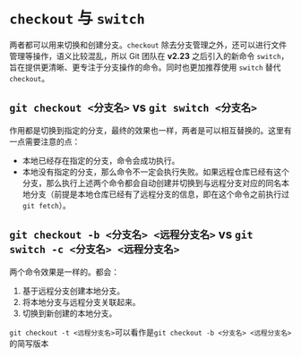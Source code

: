 # `checkout` 与 `switch`

两者都可以用来切换和创建分支。`checkout` 除去分支管理之外，还可以进行文件管理等操作，语义比较混乱，所以 Git 团队在 **v2.23** 之后引入的新命令 `switch`，旨在提供更清晰、更专注于分支操作的命令。同时也更加推荐使用 `switch` 替代 `checkout`。

## `git checkout <分支名>` vs `git switch <分支名>`

作用都是切换到指定的分支，最终的效果也一样，两者是可以相互替换的。这里有一点需要注意的点：

- 本地已经存在指定的分支，命令会成功执行。
- 本地没有指定的分支，那么命令不一定会执行失败。如果远程仓库已经有这个分支，那么执行上述两个命令都会自动创建并切换到与远程分支对应的同名本地分支（前提是本地仓库已经有了远程分支的信息，即在这个命令之前执行过 `git fetch`）。

## `git checkout -b <分支名> <远程分支名>` vs `git switch -c <分支名> <远程分支名>`

两个命令效果是一样的。都会：

1. 基于远程分支创建本地分支。
2. 将本地分支与远程分支关联起来。
3. 切换到新创建的本地分支。

`git checkout -t <远程分支名>`可以看作是`git checkout -b <分支名> <远程分支名>`的简写版本